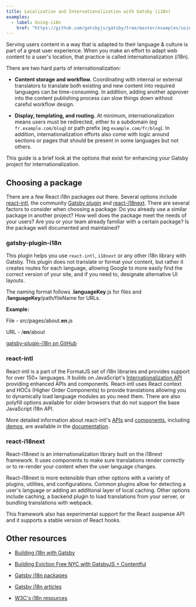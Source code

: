 ```yaml
---
title: Localization and Internationalization with Gatsby (i18n)
examples:
  - label: Using-i18n
    href: "https://github.com/gatsbyjs/gatsby/tree/master/examples/using-i18n"
---
```


Serving users content in a way that is adapted to their language & culture is part of a great user experience. When you make an effort to adapt web content to a user's location, that practice is called internationalization (i18n).

There are two hard parts of internationalization:

- **Content storage and workflow.** Coordinating with internal or external translators to translate both existing and new content into required languages can be time-consuming. In addition, adding another approver into the content publishing process can slow things down without careful workflow design.

- **Display, templating, and routing.** At minimum, internationalization means users must be redirected, either to a subdomain (eg `fr.example.com/blog`) or path prefix (eg `example.com/fr/blog`). In addition, internationalization efforts also come with logic around sections or pages that should be present in some languages but not others.

This guide is a brief look at the options that exist for enhancing your Gatsby project for internationalization.

## Choosing a package

There are a few React i18n packages out there. Several options include [react-intl](https://github.com/yahoo/react-intl), the community [Gatsby plugin](https://www.npmjs.com/package/gatsby-plugin-i18n) and [react-i18next](https://github.com/i18next/react-i18next/). There are several factors to consider when choosing a package: Do you already use a similar package in another project? How well does the package meet the needs of your users? Are you or your team already familiar with a certain package? Is the package well documented and maintained?

### gatsby-plugin-i18n

This plugin helps you use `react-intl`, `i18next` or any other i18n library with Gatsby. This plugin does not translate or format your content, but rather it creates routes for each language, allowing Google to more easily find the correct version of your site, and if you need to, designate alternative UI layouts.

The naming format follows .**languageKey**.js for files and /**languageKey**/path/fileName for URLs.

**Example:**

File - src/pages/about.**en**.js

URL - /**en**/about

[gatsby-plugin-i18n on GitHub](https://github.com/angeloocana/gatsby-plugin-i18n)

### react-intl

React-intl is a part of the FormatJS set of i18n libraries and provides support for over 150+ languages. It builds on JavaScript's [Internationalization API](https://developer.mozilla.org/en-US/docs/Web/JavaScript/Reference/Global_Objects/Intl) providing enhanced APIs and components. React-intl uses React context and HOCs (Higher Order Components) to provide translations allowing you to dynamically load language modules as you need them. There are also polyfill options available for older browsers that do not support the base JavaScript i18n API.

More detailed information about react-intl's [APIs](https://github.com/formatjs/formatjs/blob/main/website/docs/react-intl/api.md) and [components](https://github.com/formatjs/formatjs/blob/main/website/docs/react-intl/components.md), including [demos](https://github.com/formatjs/formatjs/tree/main/packages/react-intl/examples), are available in the [documentation](https://github.com/formatjs/formatjs/tree/main/website/docs/react-intl).

### react-i18next

React-i18next is an internationalization library built on the i18next framework. It uses components to make sure translations render correctly or to re-render your content when the user language changes.

React-i18next is more extensible than other options with a variety of plugins, utilities, and configurations. Common plugins allow for detecting a user's language or adding an additional layer of local caching. Other options include caching, a backend plugin to load translations from your server, or bundling translations with webpack.

This framework also has experimental support for the React suspense API and it supports a stable version of React hooks.

## Other resources

- [Building i18n with Gatsby](https://www.gatsbyjs.com/blog/2017-10-17-building-i18n-with-gatsby/)

- [Building Eviction Free NYC with GatsbyJS + Contentful](https://www.gatsbyjs.com/blog/2018-04-27-building-eviction-free-nyc-with-gatsbyjs-and-contentful/)

- [Gatsby i18n packages](https://www.gatsbyjs.com/plugins/gatsby-plugin-i18n/?=i18)

- [Gatsby i18n articles](https://www.gatsbyjs.com/blog/tags/i18n/)

- [W3C's i18n resources](https://w3c.github.io/i18n-drafts/getting-started/contentdev.en#reference)
